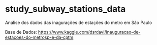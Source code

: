 # study_subway_stations_data


Análise dos dados das inagurações de estações do metro em São Paulo

Base de Dados:
https://www.kaggle.com/dsrdavi/inauguracao-de-estacoes-do-metrosp-e-da-cptm
